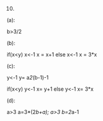 10. 
(a): 



b>3/2 


(b): 


if(x<y) 
x<-1
x = x+1 
else
x<-1 
x = 3*x 

(c): 


y<-1 
y= a*2*(b-1)-1 

if(x<y)
y<-1
x= y+1 
else 
y<-1 
x= 3*x 

(d): 

a>3 
a=3*(2*b+a); 
a>3 
b=2*a-1
